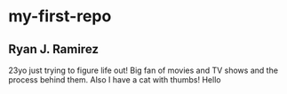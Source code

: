 # my-first-repo 
## Ryan J. Ramirez





23yo just trying to figure life out! Big fan of movies and TV shows and the process behind them. Also I have a cat with thumbs! Hello
